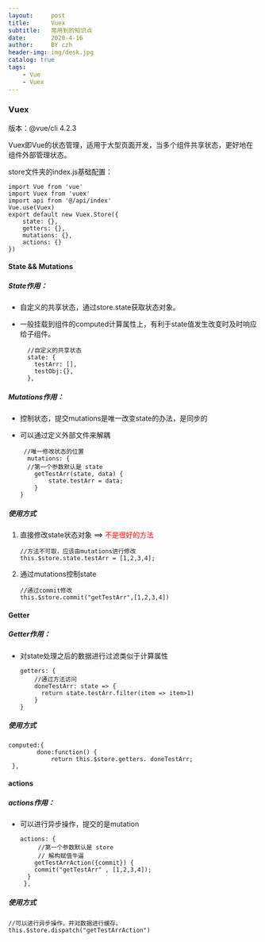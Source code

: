 ```yaml
---
layout:     post
title:      Vuex
subtitle:   常用到的知识点
date:       2020-4-16
author:     BY czh
header-img: img/desk.jpg
catalog: true
tags:
    - Vue
    - Vuex
---
```


###  Vuex

版本：@vue/cli 4.2.3

Vuex即Vue的状态管理，适用于大型页面开发，当多个组件共享状态，更好地在组件外部管理状态。

store文件夹的index.js基础配置：

```
import Vue from 'vue'
import Vuex from 'vuex'
import api from '@/api/index'
Vue.use(Vuex)
export default new Vuex.Store({
	state: {},
	getters: {},
   	mutations: {},
   	actions: {}
})
```

#### State && Mutations

##### State作用：

* 自定义的共享状态，通过store.state获取状态对象。
* 一般挂载到组件的computed计算属性上，有利于state值发生改变时及时响应给子组件。

	```
	  //自定义的共享状态
	  state: {
	    testArr: [],
	    testObj:{},
	  },
	```

##### Mutations作用：

* 控制状态，提交mutations是唯一改变state的办法，是同步的
* 可以通过定义外部文件来解耦

	```
	 //唯一修改状态的位置
	  mutations: {
      //第一个参数默认是 state 
    	getTestArr(state, data) {
      		state.testArr = data;
    	}
  }
	```

##### 使用方式

1. 直接修改state状态对象 ==> <font color=red>不是很好的方法</font>

	```
	//方法不可取，应该由mutations进行修改
	this.$store.state.testArr = [1,2,3,4];
	```
1. 通过mutations控制state

	```
	//通过commit修改
	this.$store.commit("getTestArr",[1,2,3,4])
	```	

#### Getter

##### Getter作用：

* 对state处理之后的数据进行过滤类似于计算属性

	```
	getters: {
		//通过方法访问
		doneTestArr: state => {
		  return state.testArr.filter(item => item>1)
		}
	}
	```
		
##### 使用方式

```
computed:{
		done:function() { 
            return this.$store.getters. doneTestArr;
 },
```

#### actions

##### actions作用：

* 可以进行异步操作，提交的是mutation

	```
	actions: {
    	 //第一个参数默认是 store 
    	 // 解构赋值牛逼
    	getTestArrAction({commit}) {
		commit("getTestArr" , [1,2,3,4]);
  	  }
 	 },
	```
	
##### 使用方式

```
//可以进行异步操作，并对数据进行缓存。
this.$store.dispatch("getTestArrAction")
```


